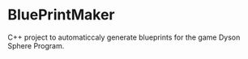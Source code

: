 # BluePrintMaker
C++ project to automaticcaly generate blueprints for the game Dyson Sphere Program.
